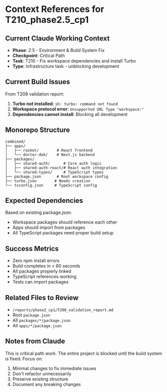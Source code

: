 # Context References for T210_phase2.5_cp1

## Current Claude Working Context
- **Phase**: 2.5 - Environment & Build System Fix
- **Checkpoint**: Critical Path
- **Task**: T210 - Fix workspace dependencies and install Turbo
- **Type**: Infrastructure task - unblocking development

## Current Build Issues
From T208 validation report:
1. **Turbo not installed**: `sh: turbo: command not found`
2. **Workspace protocol error**: `Unsupported URL Type "workspace:"`
3. **Dependencies cannot install**: Blocking all development

## Monorepo Structure
```
combined/
├── apps/
│   ├── rasket/        # React frontend
│   └── doctor-dok/    # Next.js backend
├── packages/
│   ├── shared-auth/      # Core auth logic
│   ├── shared-auth-react/# React auth integration
│   └── shared-types/     # TypeScript types
├── package.json       # Root workspace config
├── turbo.json        # Needs creation
└── tsconfig.json     # TypeScript config
```

## Expected Dependencies
Based on existing package.json:
- Workspace packages should reference each other
- Apps should import from packages
- All TypeScript packages need proper build setup

## Success Metrics
- Zero npm install errors
- Build completes in < 60 seconds
- All packages properly linked
- TypeScript references working
- Tests can import packages

## Related Files to Review
- `/reports/phase2_cp1/T208_validation_report.md`
- Root `package.json`
- All `packages/*/package.json`
- All `apps/*/package.json`

## Notes from Claude
This is critical path work. The entire project is blocked until the build system is fixed. Focus on:
1. Minimal changes to fix immediate issues
2. Don't refactor unnecessarily
3. Preserve existing structure
4. Document any breaking changes